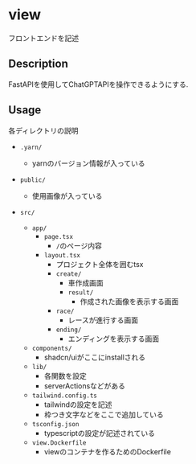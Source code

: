 # view
フロントエンドを記述

## Description
FastAPIを使用してChatGPTAPIを操作できるようにする.

## Usage
各ディレクトリの説明

- `.yarn/`
  - yarnのバージョン情報が入っている

- `public/`
  - 使用画像が入っている

- `src/`
  - `app/`
      - `page.tsx`
        - `/`のページ内容
      - `layout.tsx`
        - プロジェクト全体を囲むtsx
        - `create/`
          - 車作成画面
          - `result/`
            - 作成された画像を表示する画面
        - `race/`
          - レースが進行する画面
        - `ending/`
          - エンディングを表示する画面
  - `components/`
    - shadcn/uiがここにinstallされる
  - `lib/`
    - 各関数を設定
    - serverActionsなどがある
  - `tailwind.config.ts`
    - tailwindの設定を記述
    - 枠つき文字などをここで追加している
  - `tsconfig.json`
    - typescriptの設定が記述されている
  - `view.Dockerfile`
    - viewのコンテナを作るためのDockerfile
